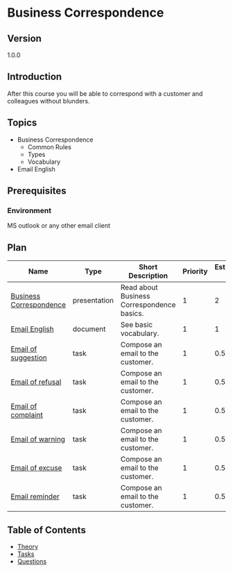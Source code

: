# Business Correspondence

## Version

1.0.0

## Introduction

After this course you will be able to correspond with a customer and
colleagues without blunders.

## Topics

* Business Correspondence
  * Common Rules
  * Types
  * Vocabulary
* Email English

## Prerequisites

### Environment

MS outlook or any other email client

## Plan

| Name                                                                          | Type         | Short Description                          | Priority | Estimation (h) |
| ----------------------------------------------------------------------------- | ------------ | ------------------------------------------ | -------- | -------------- |
| [Business Correspondence](https://1drv.ms/p/s!As8AujQS8DYUiKopZahg1Uc_vshBQQ) | presentation | Read about Business Correspondence basics. | 1        | 2              |
| [Email English](https://1drv.ms/w/s!As8AujQS8DYUiKoq5xm-IPcJEXZHDQ)           | document     | See basic vocabulary.                      | 1        | 1              |
| [Email of suggestion](./tasks/email-suggestion/readme.md)                     | task         | Compose an email to the customer.          | 1        | 0.5            |
| [Email of refusal](./tasks/email-refusal/readme.md)                           | task         | Compose an email to the customer.          | 1        | 0.5            |
| [Email of complaint](./tasks/email-complaint/readme.md)                       | task         | Compose an email to the customer.          | 1        | 0.5            |
| [Email of warning](./tasks/email-warning/readme.md)                           | task         | Compose an email to the customer.          | 1        | 0.5            |
| [Email of excuse](./tasks/email-excuse/readme.md)                             | task         | Compose an email to the customer.          | 1        | 0.5            |
| [Email reminder](./tasks/email-reminder/readme.md)                            | task         | Compose an email to the customer.          | 1        | 0.5            |

## Table of Contents

* [Theory](./theory/readme.md)
* [Tasks](./tasks/readme.md)
* [Questions](./questions/readme.md)
